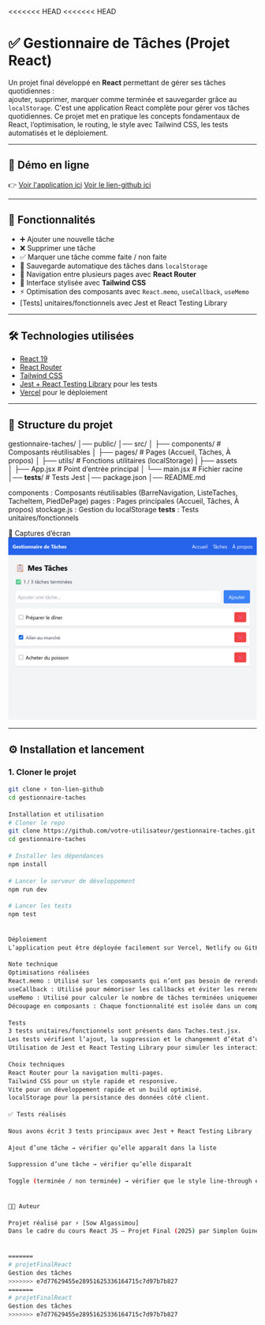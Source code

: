 <<<<<<< HEAD
<<<<<<< HEAD
# ✅ Gestionnaire de Tâches (Projet React)

Un projet final développé en **React** permettant de gérer ses tâches quotidiennes :  
ajouter, supprimer, marquer comme terminée et sauvegarder grâce au `localStorage`.
C'est une application React complète pour gérer vos tâches quotidiennes. Ce projet met en pratique les concepts fondamentaux de React, l’optimisation, le routing, le style avec Tailwind CSS, les tests automatisés et le déploiement.

---

## 🚀 Démo en ligne
👉 [Voir l'application ici](⚡https://gestion-tache-silk.vercel.app/)
    [Voir le lien-github ici]( https://github.com/SOWAlgassimou/projetFinalReact.git)

---

## 📌 Fonctionnalités
- ➕ Ajouter une nouvelle tâche
- ❌ Supprimer une tâche
- ✅ Marquer une tâche comme faite / non faite
- 💾 Sauvegarde automatique des tâches dans `localStorage`
- 🔀 Navigation entre plusieurs pages avec **React Router**
- 🎨 Interface stylisée avec **Tailwind CSS**
- ⚡ Optimisation des composants avec `React.memo`, `useCallback`, `useMemo`
- [Tests] unitaires/fonctionnels avec Jest et React Testing Library

---

## 🛠️ Technologies utilisées
- [React 19](https://react.dev/)
- [React Router](https://reactrouter.com/)
- [Tailwind CSS](https://tailwindcss.com/)
- [Jest + React Testing Library](https://testing-library.com/) pour les tests
- [Vercel](https://vercel.com/) pour le déploiement


---

## 📂 Structure du projet

gestionnaire-taches/
│── public/
│── src/
│ ├── components/ # Composants réutilisables
│ ├── pages/ # Pages (Accueil, Tâches, À propos)
│ ├── utils/ # Fonctions utilitaires (localStorage)
| ├── assets   
│ ├── App.jsx # Point d’entrée principal
│ └── main.jsx # Fichier racine
│── __tests__/ # Tests Jest
│── package.json
│── README.md

components : Composants réutilisables (BarreNavigation, ListeTaches, TacheItem, PiedDePage)
pages : Pages principales (Accueil, Tâches, À propos)
stockage.js : Gestion du localStorage
__tests__ : Tests unitaires/fonctionnels

📸 Captures d’écran
![Aperçu de l’application](public/screenshot1.png)

---

## ⚙️ Installation et lancement

### 1. Cloner le projet
```bash
git clone ⚡ ton-lien-github
cd gestionnaire-taches

Installation et utilisation
# Cloner le repo
git clone https://github.com/votre-utilisateur/gestionnaire-taches.git
cd gestionnaire-taches

# Installer les dépendances
npm install

# Lancer le serveur de développement
npm run dev

# Lancer les tests
npm test


Déploiement
L’application peut être déployée facilement sur Vercel, Netlify ou GitHub Pages. Voir la documentation de chaque service pour plus de détails.

Note technique
Optimisations réalisées
React.memo : Utilisé sur les composants qui n’ont pas besoin de rerendre à chaque changement (ex : TacheItem).
useCallback : Utilisé pour mémoriser les callbacks et éviter les rerendus inutiles des enfants.
useMemo : Utilisé pour calculer le nombre de tâches terminées uniquement quand la liste change.
Découpage en composants : Chaque fonctionnalité est isolée dans un composant réutilisable.

Tests
3 tests unitaires/fonctionnels sont présents dans Taches.test.jsx.
Les tests vérifient l’ajout, la suppression et le changement d’état d’une tâche.
Utilisation de Jest et React Testing Library pour simuler les interactions utilisateur.

Choix techniques
React Router pour la navigation multi-pages.
Tailwind CSS pour un style rapide et responsive.
Vite pour un développement rapide et un build optimisé.
localStorage pour la persistance des données côté client.

✅ Tests réalisés

Nous avons écrit 3 tests principaux avec Jest + React Testing Library :

Ajout d’une tâche → vérifier qu’elle apparaît dans la liste

Suppression d’une tâche → vérifier qu’elle disparaît

Toggle (terminée / non terminée) → vérifier que le style line-through est appliqué


👨‍💻 Auteur

Projet réalisé par ⚡ [Sow Algassimou]
Dans le cadre du cours React JS – Projet Final (2025) par Simplon Guinée


=======
# projetFinalReact
Gestion des tâches
>>>>>>> e7d77629455e28951625336164715c7d97b7b827
=======
# projetFinalReact
Gestion des tâches
>>>>>>> e7d77629455e28951625336164715c7d97b7b827
